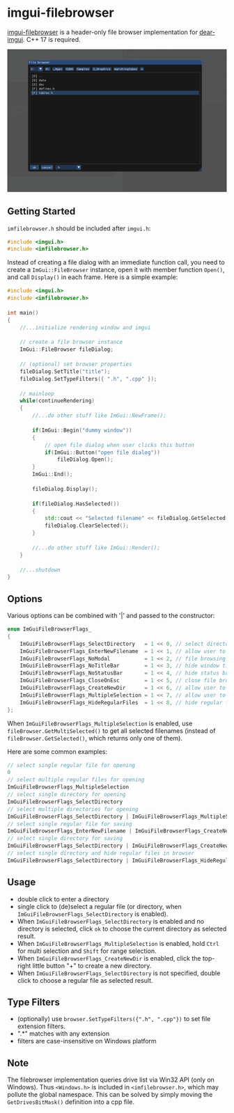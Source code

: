 # imgui-filebrowser

[imgui-filebrowser](https://github.com/AirGuanZ/imgui-filebrowser) is a header-only file browser implementation for [dear-imgui](https://github.com/ocornut/imgui). C++ 17 is required.

![IMG](./screenshots/0.png)

## Getting Started

`imfilebrowser.h` should be included after `imgui.h`:

```cpp
#include <imgui.h>
#include <imfilebrowser.h>
```

Instead of creating a file dialog with an immediate function call, you need to create a `ImGui::FileBrowser` instance, open it with member function `Open()`, and call `Display()` in each frame. Here is a simple example:

```cpp
#include <imgui.h>
#include <imfilebrowser.h>

int main()
{
    //...initialize rendering window and imgui
    
    // create a file browser instance
    ImGui::FileBrowser fileDialog;
    
    // (optional) set browser properties
    fileDialog.SetTitle("title");
    fileDialog.SetTypeFilters({ ".h", ".cpp" });
    
    // mainloop
    while(continueRendering)
    {
        //...do other stuff like ImGui::NewFrame();
        
        if(ImGui::Begin("dummy window"))
        {
            // open file dialog when user clicks this button
            if(ImGui::Button("open file dialog"))
                fileDialog.Open();
        }
        ImGui::End();
        
        fileDialog.Display();
        
        if(fileDialog.HasSelected())
        {
            std::cout << "Selected filename" << fileDialog.GetSelected().string() << std::endl;
            fileDialog.ClearSelected();
        }
        
        //...do other stuff like ImGui::Render();
    }
    
    //...shutdown
}
```

## Options

Various options can be combined with '|' and passed to the constructor:

```cpp
enum ImGuiFileBrowserFlags_
{
    ImGuiFileBrowserFlags_SelectDirectory   = 1 << 0, // select directory instead of regular file
    ImGuiFileBrowserFlags_EnterNewFilename  = 1 << 1, // allow user to enter new filename when selecting regular file
    ImGuiFileBrowserFlags_NoModal           = 1 << 2, // file browsing window is modal by default. specify this to use a popup window
    ImGuiFileBrowserFlags_NoTitleBar        = 1 << 3, // hide window title bar
    ImGuiFileBrowserFlags_NoStatusBar       = 1 << 4, // hide status bar at the bottom of browsing window
    ImGuiFileBrowserFlags_CloseOnEsc        = 1 << 5, // close file browser when pressing 'ESC'
    ImGuiFileBrowserFlags_CreateNewDir      = 1 << 6, // allow user to create new directory
    ImGuiFileBrowserFlags_MultipleSelection = 1 << 7, // allow user to select multiple files. this will hide ImGuiFileBrowserFlags_EnterNewFilename
    ImGuiFileBrowserFlags_HideRegularFiles  = 1 << 8, // hide regular files when ImGuiFileBrowserFlags_SelectDirectory is enabled
};
```

When `ImGuiFileBrowserFlags_MultipleSelection` is enabled, use `fileBrowser.GetMultiSelected()` to get all selected filenames (instead of `fileBrowser.GetSelected()`, which returns only one of them).

Here are some common examples:

```cpp
// select single regular file for opening
0
// select multiple regular files for opening
ImGuiFileBrowserFlags_MultipleSelection
// select single directory for opening
ImGuiFileBrowserFlags_SelectDirectory
// select multiple directories for opening
ImGuiFileBrowserFlags_SelectDirectory | ImGuiFileBrowserFlags_MultipleSelection
// select single regular file for saving
ImGuiFileBrowserFlags_EnterNewFilename | ImGuiFileBrowserFlags_CreateNewDir
// select single directory for saving
ImGuiFileBrowserFlags_SelectDirectory | ImGuiFileBrowserFlags_CreateNewDir
// select single directory and hide regular files in browser
ImGuiFileBrowserFlags_SelectDirectory | ImGuiFileBrowserFlags_HideRegularFiles
```

## Usage

* double click to enter a directory
* single click to (de)select a regular file (or directory, when `ImGuiFileBrowserFlags_SelectDirectory` is enabled).
*  When `ImGuiFileBrowserFlags_SelectDirectory` is enabled and no directory is selected, click `ok` to choose the current directory as selected result.
*  When `ImGuiFileBrowserFlags_MultipleSelection` is enabled, hold  `Ctrl` for multi selection and `Shift` for range selection.  
*  When `ImGuiFileBrowserFlags_CreateNewDir` is enabled, click the top-right little button "+" to create a new directory.
*  When `ImGuiFileBrowserFlags_SelectDirectory` is not specified,  double click to choose a regular file as selected result.

## Type Filters

* (optionally) use `browser.SetTypeFilters({".h", ".cpp"})` to set file extension filters.
* ".*" matches with any extension
* filters are case-insensitive on Windows platform

## Note

The filebrowser implementation queries drive list via Win32 API (only on Windows). Thus `<Windows.h>` is included in `<imfilebrowser.h>`, which may pollute the global namespace. This can be solved by simply moving the `GetDrivesBitMask()` definition into a cpp file.
